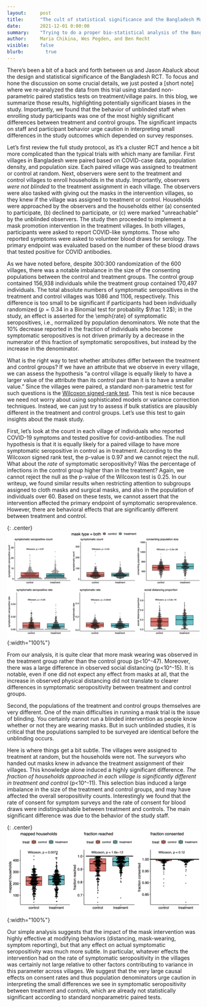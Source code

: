 ```yaml
---
layout:     post
title:      "The cult of statistical significance and the Bangladesh Mask RCT."
date:       2021-12-01 0:00:00
summary:    "Trying to do a proper bio-statistical analysis of the Bangladesh Mask RCT taking into account cluster design effects."
author:     Maria Chikina, Wes Pegden, and Ben Recht
visible:    false
blurb: 		  true
---
```


There’s been a bit of a back and forth between us and Jason Abaluck about the design and statistical significance of the Bangladesh RCT. To focus and hone the discussion on some crucial details, we just posted a [short note] where we re-analyzed the data from this trial using standard non-parametric paired statistics tests on treatment/village pairs. In this blog, we summarize those results, highlighting potentially significant biases in the study. Importantly, we found that the behavior of unblinded staff when enrolling study participants was one of the most highly significant differences between treatment and control groups. The significant impacts on staff and participant behavior urge caution in interpreting small differences in the study outcomes which depended on survey responses.

Let’s first review the full study protocol, as it’s a cluster RCT and hence a bit more complicated than the typical trials with which many are familiar. First villages in Bangladesh were paired based on COVID-case data, population density, and population size. Each paired village was assigned to treatment or control at random. Next, observers were sent to the treatment and control villages to enroll households in the study. Importantly, observers _were not blinded_ to the treatment assignment in each village. The observers were also tasked with giving out the masks in the intervention villages, so they knew if the village was assigned to treatment or control. Households were approached by the observers and the households either (a) consented to participate, (b) declined to participate, or (c) were marked "unreachable" by the unblinded observers. The study then proceeded to implement a mask promotion intervention in the treatment villages. In both villages, participants were asked to report COVID-like symptoms. Those who reported symptoms were asked to volunteer blood draws for serology. The primary endpoint was evaluated based on the number of these blood draws that tested positive for COVID antibodies.

As we have noted before, despite 300:300 randomization of the 600 villages, there was a notable imbalance in the size of the consenting populations between the control and treatment groups. The control group contained 156,938 individuals while the treatment group contained 170,497 individuals. The total absolute numbers of symptomatic seropositives in the treatment and control villages was 1086 and 1106, respectively. This difference is too small to be significant if participants had been individually randomized ($p=0.34$ in a Binomial test for probability $\frac 1 2$); in the study, an effect is asserted for the \emph{rate} of symptomatic seropositives, i.e., normalized by population denominators. We note that the 10\% decrease reported in the fraction of individuals who become symptomatic seropositives is not driven primarily by a decrease in the numerator of this fraction of symptomatic seropositives, but instead by the increase in the denominator.

What is the right way to test whether attributes differ between the treatment and control groups? If we have an attribute that we observe in every village, we can assess the hypothesis “a control village is equally likely to have a larger value of the attribute than its control pair than it is to have a smaller value.” Since the villages were paired, a standard non-parametric test for such questions is the [Wilcoxon signed-rank test](https://en.wikipedia.org/wiki/Wilcoxon_signed-rank_test). This test is nice because we need not worry about using sophisticated models or variance correction techniques. Instead, we can just try to assess if bulk statistics are plausibly different in the treatment and control groups. Let’s use this test to gain insights about the mask study.

First, let’s look at the count in each village of individuals who reported COVID-19 symptoms and tested positive for covid-antibodies. The null hypothesis is that it is equally likely for a paired village to have more symptomatic seropositive in control as in treatment. According to the Wilcoxon signed rank test, the p-value is 0.97 and we cannot reject the null. What about the _rate_ of symptomatic seropositivity? Was the percentage of infections in the control group higher than in the treatment? Again, we cannot reject the null as the p-value of the Wilcoxon test is 0.25. In our writeup, we found similar results when restricting attention to subgroups assigned to cloth masks and surgical masks, and also in the population of individuals over 60. Based on these tests, we cannot assert that the intervention affected the primary endpoint of symptomatic seroprevalence. However, there are behavioral effects that are significantly different between treatment and control.

{: .center}
![Boxplots of different village features](/assets/village_attribute_boxplots.png){:width="100%"}

From our analysis, it is quite clear that more mask wearing was observed in the treatment group rather than the control group (p<10^-47). Moreover, there was a large difference in observed social distancing (p<10^-15). It is notable, even if one did not expect any effect from masks at all, that the increase in observed physical distancing did not translate to clearer differences in symptomatic seropositivity between treatment and control groups.

Second, the populations of the treatment and control groups themselves are very different. One of the main difficulties in running a mask trial is the issue of blinding. You certainly cannot run a blinded intervention as people know whether or not they are wearing masks. But in such unblinded studies, it is critical that the populations sampled to be surveyed are identical before the unblinding occurs.

Here is where things get a bit subtle. The villages were assigned to treatment at random, but the households were not. The surveyors who handed out masks knew in advance the treatment assignment of their villages. This knowledge alone induced a highly significant difference. _The fraction of households approached in each village is significantly different in treatment and control_ (p<10^-11). This selection bias induced a large imbalance in the size of the treatment and control groups, and may have affected the overall seropositivity counts. Interestingly we found that the rate of consent for symptom surveys and the rate of consent for blood draws were indistinguishable between treatment and controls. The main significant difference was due to the behavior of the study staff.

{: .center}
![Boxplots of survey interactions](/assets/survey_boxplots.png){:width="100%"}

Our simple analysis suggests that the impact of the mask intervention was highly effective at modifying behaviors (distancing, mask-wearing, symptom reporting), but that any effect on actual symptomatic seropositivity was much more subtle. In particular, whatever effects the intervention had on the rate of symptomatic seropositivity in the villages was certainly not large relative to other factors contributing to variance in this parameter across villages.
We suggest that the very large causal effects on consent rates and thus population denominators urge caution in interpreting the small differences we see in symptomatic seropositivity between treatment and controls, which are already not statistically significant according to standard nonparametric paired tests.
